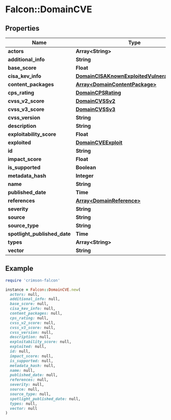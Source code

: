 # Falcon::DomainCVE

## Properties

| Name | Type | Description | Notes |
| ---- | ---- | ----------- | ----- |
| **actors** | **Array&lt;String&gt;** |  |  |
| **additional_info** | **String** |  | [optional] |
| **base_score** | **Float** |  |  |
| **cisa_kev_info** | [**DomainCISAKnownExploitedVulnerabilitiesInfo**](DomainCISAKnownExploitedVulnerabilitiesInfo.md) |  |  |
| **content_packages** | [**Array&lt;DomainContentPackage&gt;**](DomainContentPackage.md) |  | [optional] |
| **cps_rating** | [**DomainCPSRating**](DomainCPSRating.md) |  |  |
| **cvss_v2_score** | [**DomainCVSSv2**](DomainCVSSv2.md) |  | [optional] |
| **cvss_v3_score** | [**DomainCVSSv3**](DomainCVSSv3.md) |  | [optional] |
| **cvss_version** | **String** |  |  |
| **description** | **String** |  | [optional] |
| **exploitability_score** | **Float** |  | [optional] |
| **exploited** | [**DomainCVEExploit**](DomainCVEExploit.md) |  | [optional] |
| **id** | **String** |  |  |
| **impact_score** | **Float** |  | [optional] |
| **is_supported** | **Boolean** |  |  |
| **metadata_hash** | **Integer** |  |  |
| **name** | **String** |  |  |
| **published_date** | **Time** |  |  |
| **references** | [**Array&lt;DomainReference&gt;**](DomainReference.md) |  |  |
| **severity** | **String** |  |  |
| **source** | **String** |  |  |
| **source_type** | **String** |  |  |
| **spotlight_published_date** | **Time** |  |  |
| **types** | **Array&lt;String&gt;** |  |  |
| **vector** | **String** |  |  |

## Example

```ruby
require 'crimson-falcon'

instance = Falcon::DomainCVE.new(
  actors: null,
  additional_info: null,
  base_score: null,
  cisa_kev_info: null,
  content_packages: null,
  cps_rating: null,
  cvss_v2_score: null,
  cvss_v3_score: null,
  cvss_version: null,
  description: null,
  exploitability_score: null,
  exploited: null,
  id: null,
  impact_score: null,
  is_supported: null,
  metadata_hash: null,
  name: null,
  published_date: null,
  references: null,
  severity: null,
  source: null,
  source_type: null,
  spotlight_published_date: null,
  types: null,
  vector: null
)
```

